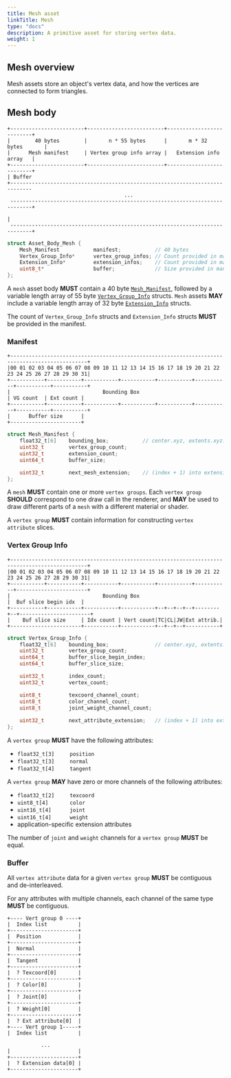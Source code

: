 ```yaml
---
title: Mesh asset
linkTitle: Mesh
type: "docs"
description: A primitive asset for storing vertex data.
weight: 1
---
```


## Mesh overview

Mesh assets store an object's vertex data, and how the vertices are connected to form triangles.

## Mesh body
```
+------------------------+-------------------------+--------------------------+
|        40 bytes        |       n * 55 bytes      |       m * 32 bytes       |
|      Mesh manifest     | Vertex group info array |   Extension info array   |
+------------------------+-------------------------+--------------------------+
| Buffer
+-----------------------------------------------------------------------------
                                      ...
 -----------------------------------------------------------------------------+
                                                                              |
 -----------------------------------------------------------------------------+
```

```c
struct Asset_Body_Mesh {
    Mesh_Manifest           manifest;           // 40 bytes
    Vertex_Group_Info*      vertex_group_infos; // Count provided in manifest. 55 bytes each.
    Extension_Info*         extension_infos;    // Count provided in manifest. 32 bytes each.
    uint8_t*                buffer;             // Size provided in manifest.
};
```

A `mesh` asset body **MUST** contain a 40 byte [`Mesh_Manifest`](#manifest), followed by a variable length 
array of 55 byte [`Vertex_Group_Info`](#vertex-group-info) structs. `Mesh` assets **MAY** include a variable 
length array of 32 byte [`Extension_Info`](../../extensions) structs.

The count of `Vertex_Group_Info` structs and `Extension_Info` structs **MUST** be provided in the manifest.

### Manifest
```
+-----------------------------------------------------------------------------------------------+
|00 01 02 03 04 05 06 07 08 09 10 11 12 13 14 15 16 17 18 19 20 21 22 23 24 25 26 27 28 29 30 31|
+-----------+-----------+-----------+-----------+-----------+-----------+-----------+-----------+
|                              Bounding Box                             | VG count  | Ext count |
+-----------+-----------+-----------+-----------+-----------+-----------+-----------+-----------+
|      Buffer size      |
+-----------------------+
```

```c
struct Mesh_Manifest {
    float32_t[6]    bounding_box;           // center.xyz, extents.xyz. Extents are half of box dimensions.
    uint32_t        vertex_group_count;
    uint32_t        extension_count;
    uint64_t        buffer_size;

    uint32_t        next_mesh_extension;    // (index + 1) into extension info array. Zero indicates no extensions.
};
```

A `mesh` **MUST** contain one or more `vertex groups`. 
Each `vertex group` **SHOULD** correspond to one draw call in the renderer, and **MAY** be used to draw different parts of a `mesh` with a different material or shader.

A `vertex group` **MUST** contain information for constructing `vertex attribute` slices.

### Vertex Group Info

```
+-----------------------------------------------------------------------------------------------+
|00 01 02 03 04 05 06 07 08 09 10 11 12 13 14 15 16 17 18 19 20 21 22 23 24 25 26 27 28 29 30 31|
+-----------+-----------+-----------+-----------+-----------+-----------+-----------------------+
|                              Bounding Box                             |  Buf slice begin idx  |
+-----------+-----------+-----------+-----------+--+--+--+--+--------+--+-----------------------+
|    Buf slice size     | Idx count | Vert count|TC|CL|JW|Ext attrib.|
+-----------------------+-----------+-----------+--+--+--+-----------+
```

```c
struct Vertex_Group_Info {
    float32_t[6]    bounding_box;               // center.xyz, extents.xyz. Extents are half of box dimensions.
    uint32_t        vertex_group_count;
    uint64_t        buffer_slice_begin_index;
    uint64_t        buffer_slice_size;

    uint32_t        index_count;
    uint32_t        vertex_count;

    uint8_t         texcoord_channel_count;
    uint8_t         color_channel_count;
    uint8_t         joint_weight_channel_count;
    
    uint32_t        next_attribute_extension;   // (index + 1) into extension_info array. Zero indicates no extensions.
};
```

A `vertex group` **MUST** have the following attributes:
- `float32_t[3]     position`
- `float32_t[3]     normal`
- `float32_t[4]     tangent`

A `vertex group` **MAY** have zero or more channels of the following attributes:
- `float32_t[2]     texcoord`
- `uint8_t[4]       color`
- `uint16_t[4]      joint`
- `uint16_t[4]      weight`
- application-specific extension attributes

The number of `joint` and `weight` channels for a `vertex group` **MUST** be equal.

### Buffer

All `vertex attribute` data for a given `vertex group` **MUST** be contiguous and de-interleaved.

For any attributes with multiple channels, each channel of the same type **MUST** be contiguous.

```
+---- Vert group 0 ----+
|  Index list          |
+----------------------+
|  Position            |
+----------------------+
|  Normal              |
+----------------------+
|  Tangent             |
+----------------------+
|  ? Texcoord[0]       |
+----------------------+
|  ? Color[0]          |
+----------------------+
|  ? Joint[0]          |
+----------------------+
|  ? Weight[0]         | 
+----------------------+
|  ? Ext attribute[0]  |
+---- Vert group 1-----+
|  Index list          |

           ...         
|                      |
+----------------------+
|  ? Extension data[0] |
+----------------------+
```

